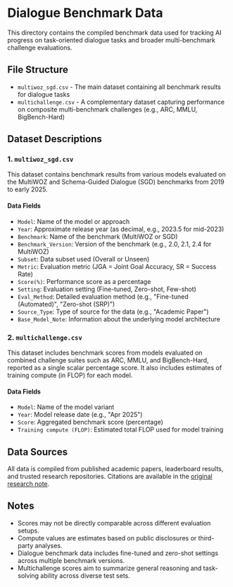 # Dialogue Benchmark Data

This directory contains the compiled benchmark data used for tracking AI progress on task-oriented dialogue tasks and broader multi-benchmark challenge evaluations.

## File Structure

- `multiwoz_sgd.csv` - The main dataset containing all benchmark results for dialogue tasks  
- `multichallenge.csv` - A complementary dataset capturing performance on composite multi-benchmark challenges (e.g., ARC, MMLU, BigBench-Hard)

## Dataset Descriptions

### 1. `multiwoz_sgd.csv`

This dataset contains benchmark results from various models evaluated on the MultiWOZ and Schema-Guided Dialogue (SGD) benchmarks from 2019 to early 2025.

#### Data Fields

- `Model`: Name of the model or approach  
- `Year`: Approximate release year (as decimal, e.g., 2023.5 for mid-2023)  
- `Benchmark`: Name of the benchmark (MultiWOZ or SGD)  
- `Benchmark_Version`: Version of the benchmark (e.g., 2.0, 2.1, 2.4 for MultiWOZ)  
- `Subset`: Data subset used (Overall or Unseen)  
- `Metric`: Evaluation metric (JGA = Joint Goal Accuracy, SR = Success Rate)  
- `Score(%)`: Performance score as a percentage  
- `Setting`: Evaluation setting (Fine-tuned, Zero-shot, Few-shot)  
- `Eval_Method`: Detailed evaluation method (e.g., "Fine-tuned (Automated)", "Zero-shot (SRP)")  
- `Source_Type`: Type of source for the data (e.g., "Academic Paper")  
- `Base_Model_Note`: Information about the underlying model architecture  

### 2. `multichallenge.csv`

This dataset includes benchmark scores from models evaluated on combined challenge suites such as ARC, MMLU, and BigBench-Hard, reported as a single scalar percentage score. It also includes estimates of training compute (in FLOP) for each model.

#### Data Fields

- `Model`: Name of the model variant  
- `Year`: Model release date (e.g., "Apr 2025")  
- `Score`: Aggregated benchmark score (percentage)  
- `Training compute (FLOP)`: Estimated total FLOP used for model training  

## Data Sources

All data is compiled from published academic papers, leaderboard results, and trusted research repositories. Citations are available in the [original research note](https://docs.google.com/document/d/1XzHUTZR7ynu0OD88NeKkF6vqkrEzVC298PnlHLbo1m4/edit?usp=sharing).

## Notes

- Scores may not be directly comparable across different evaluation setups.
- Compute values are estimates based on public disclosures or third-party analyses.
- Dialogue benchmark data includes fine-tuned and zero-shot settings across multiple benchmark versions.
- Multichallenge scores aim to summarize general reasoning and task-solving ability across diverse test sets.
